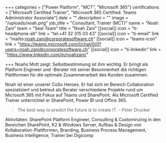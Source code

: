 +++
categories = ["Power Platform", "MCT", "Microsoft 365"]
certifications = ["Microsoft Certified Trainer", "Microsoft 365 Certified: Teams Administrator Associate"]
date = ""
description = ""
image = "/uploads/noah.png"
job_title = "Consultant, Trainer (MCT)"
name = "Noah Zani"
team = "Seal Team"
title = "Noah Zani"
[[social]]
icon = "ti-headphone-alt"
link = "tel:+41 32 315 03 43"
[[social]]
icon = "ti-email"
link = "mailto:noah.zani@corporatesoftware.ch"
[[social]]
icon = "teams-icon"
link = "https://teams.microsoft.com/l/chat/0/0?users=noah.zani@corporatesoftware.ch"
[[social]]
icon = "ti-linkedin"
link = "https://www.linkedin.com/in/noahzani/"

+++
Noahs Mott zeigt: Selbstbestimmung ist ihm wichtig. Er bringt als Platform Engineer und -Berater mit seiner Besonnenheit die richtigen Plattformen für die optimale Zusammenarbeit des Kunden zusammen.

Noah ist einer unserer CoSo Heroes. Er hat sich im Bereich Collaboration spezialisiert und betreut als Berater verschiedene Projekte rund um Microsoft 365 mit Fokus auf Teams und SharePoint. Als Microsoft Certified Trainer unterrichtet er SharePoint, Power BI und Office 365.

> The best way to predict the future is to create IT. – Peter Drucker

Aktivitäten: SharePoint Platform Engineer, Consulting & Custominzing in den Bereichen SharePoint, K2 & Windows Server, Aufbau & Design von Kollaboration-Plattformen, Branding, Business Process Management, Business Intelligence, Trainer bei Digicomp